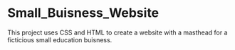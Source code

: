 # Small_Buisness_Website
This project uses CSS and HTML to create a website with a masthead for a ficticious small education buisness. 
